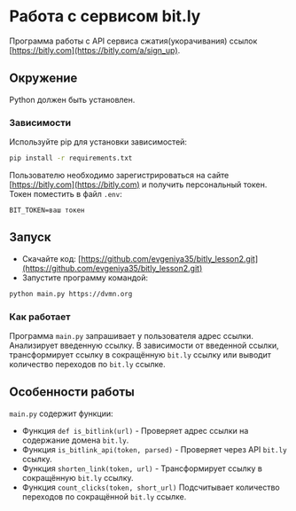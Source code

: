 # Работа с сервисом bit.ly

Программа работы с API сервиса сжатия(укорачивания) ссылок [https://bitly.com](https://bitly.com/a/sign_up).

## Окружение

Python должен быть установлен.

### Зависимости

Используйте pip для установки зависимостей:

```bash
pip install -r requirements.txt
```
Пользователю необходимо зарегистрироваться на сайте [https://bitly.com](https://bitly.com) и получить персональный токен. Токен поместить в файл `.env`:
```
BIT_TOKEN=ваш токен
```


## Запуск

- Скачайте код: [https://github.com/evgeniya35/bitly_lesson2.git](https://github.com/evgeniya35/bitly_lesson2.git)
- Запустите программу командой:
```bash
python main.py https://dvmn.org
```

### Как работает

 Программа `main.py` запрашивает у пользователя адрес ссылки. Анализирует введенную ссылку. В зависимости от введенной ссылки, трансформирует ссылку в сокращённую `bit.ly` ссылку или выводит количество переходов по `bit.ly` ссылке.

## Особенности работы

`main.py` содержит функции:

* Функция `def is_bitlink(url)` - Проверяет адрес ссылки на содержание домена `bit.ly`. 
* Функция `is_bitlink_api(token, parsed)` - Проверяет через API `bit.ly` ссылку. 
* Функция `shorten_link(token, url)` - Трансформирует ссылку в сокращённую `bit.ly` ссылку.
* Функция `count_clicks(token, short_url)` Подсчитывает количество переходов по сокращённой `bit.ly` ссылке.